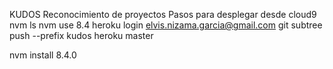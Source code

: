 KUDOS
Reconocimiento de proyectos
Pasos para desplegar desde cloud9
nvm ls
nvm use 8.4
heroku login
elvis.nizama.garcia@gmail.com
git subtree push --prefix kudos heroku master


nvm install 8.4.0